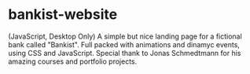 # bankist-website
(JavaScript, Desktop Only) A simple but nice landing page for a fictional bank called "Bankist". Full packed with animations and dinamyc events, using CSS and JavaScript. Special thank to Jonas Schmedtmann for his amazing courses and portfolio projects. 
